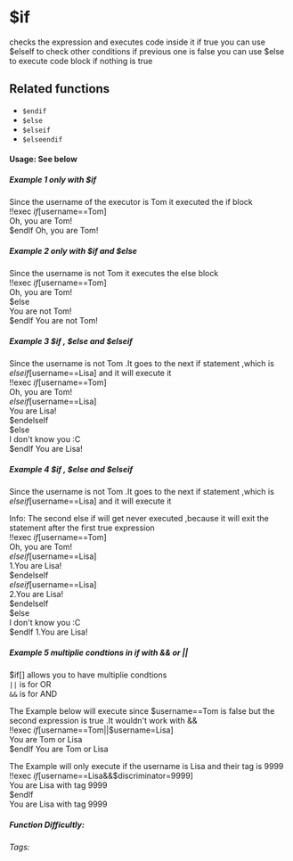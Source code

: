 # $if
checks the expression and executes code inside it if true
you can use $elseIf to check other conditions if previous one is false
you can use $else to execute code block if nothing is true

## Related functions
- `$endif`
- `$else`
- `$elseif`
- `$elseendif`


#### Usage: See below

##### Example 1 only with $if

Since the username of the executor is Tom it executed the if block
<br/>
<discord-messages>
	<discord-message :bot="false" role-color="#ffcc9a" author="Tom">
		!!exec $if[$username==Tom]<br/>
            Oh, you are Tom!<br/>
        $endIf
	</discord-message>
	<discord-message :bot="true" role-color="#0099ff" author="Custom Command" avatar="https://media.discordapp.net/avatars/725721249652670555/781224f90c3b841ba5b40678e032f74a.webp">
		Oh, you are Tom!
	</discord-message>
</discord-messages>

##### Example 2 only with $if and $else

Since the username is not Tom it executes the else block
<br/>
<discord-messages>
	<discord-message :bot="false" role-color="#ffcc9a" author="Bob">
		!!exec $if[$username==Tom]<br/>
            Oh, you are Tom!<br/>
            $else <br/>
            You are not Tom!<br/>
        $endIf
	</discord-message>
	<discord-message :bot="true" role-color="#0099ff" author="Custom Command" avatar="https://media.discordapp.net/avatars/725721249652670555/781224f90c3b841ba5b40678e032f74a.webp">
		You are not Tom!
	</discord-message>
</discord-messages>

##### Example 3 $if , $else and $elseif

Since the username is not Tom .It goes to the next if statement ,which is $elseif[$username==Lisa] and it will execute it 
<br/>
<discord-messages>
	<discord-message :bot="false" role-color="#ffcc9a" author="Lisa">
		!!exec $if[$username==Tom]<br/>
            Oh, you are Tom!<br/>
            $elseif[$username==Lisa] <br/>
            You are Lisa!<br/>
            $endelseIf<br/>
            $else<br/>
            I don't know you :C<br/>
        $endIf
	</discord-message>
	<discord-message :bot="true" role-color="#0099ff" author="Custom Command" avatar="https://media.discordapp.net/avatars/725721249652670555/781224f90c3b841ba5b40678e032f74a.webp">
		You are Lisa!
	</discord-message>
</discord-messages>

##### Example 4 $if , $else and $elseif

Since the username is not Tom .It goes to the next if statement ,which is $elseif[$username==Lisa] and it will execute it 

Info: The second else if will get never executed ,because it will exit the statement after the first true expression
<br/>
<discord-messages>
	<discord-message :bot="false" role-color="#ffcc9a" author="Lisa">
		!!exec $if[$username==Tom]<br/>
            Oh, you are Tom!<br/>
            $elseif[$username==Lisa] <br/>
            1.You are Lisa!<br/>
            $endelseIf<br/>
            $elseif[$username==Lisa]<br/> 
            2.You are Lisa!<br/>
            $endelseIf<br/>
            $else<br/>
            I don't know you :C<br/>
        $endIf
	</discord-message>
	<discord-message :bot="true" role-color="#0099ff" author="Custom Command" avatar="https://media.discordapp.net/avatars/725721249652670555/781224f90c3b841ba5b40678e032f74a.webp">
		1.You are Lisa!
	</discord-message>
</discord-messages>

##### Example 5 multiplie condtions in if with && or ||

$if[] allows you to have multiplie condtions
<br/> `||` is for OR
 <br/> `&&` is for AND

The Example below will execute since $username==Tom is false but the second expression is true .It wouldn't work with &&
<br/>
<discord-messages>
	<discord-message :bot="false" role-color="#ffcc9a" author="Lisa">
		!!exec $if[$username==Tom||$username=Lisa]<br/>
        You are Tom or Lisa<br/>
        $endIf
	</discord-message>
	<discord-message :bot="true" role-color="#0099ff" author="Custom Command" avatar="https://media.discordapp.net/avatars/725721249652670555/781224f90c3b841ba5b40678e032f74a.webp">
		You are Tom or Lisa
	</discord-message>
</discord-messages>

The Example will only execute if the username is Lisa and their tag is 9999
<discord-messages>
	<discord-message :bot="false" role-color="#ffcc9a" author="Lisa#9999">
		!!exec $if[$username==Lisa&&$discriminator=9999]<br/>
        You are Lisa with tag 9999<br/>
        $endIf<br/>
	</discord-message>
	<discord-message :bot="true" role-color="#0099ff" author="Custom Command" avatar="https://media.discordapp.net/avatars/725721249652670555/781224f90c3b841ba5b40678e032f74a.webp">
		You are Lisa with tag 9999
	</discord-message>
</discord-messages>

##### Function Difficultly: <Badge type="tip" text="Easy" vertical="middle" /> 
###### Tags: <Badge type="tip" text="if" vertical="middle" /> <Badge type="tip" text="condition" vertical="middle" /> <Badge type="case" text="decimals" vertical="middle" /> 